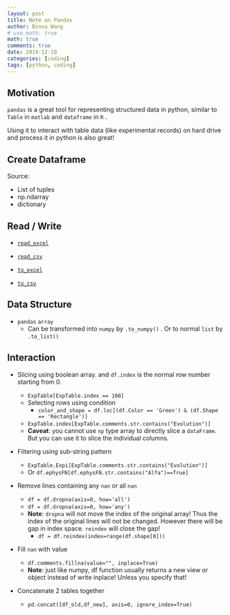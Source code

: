 ```yaml
---
layout: post
title: Note on Pandas
author: Binxu Wang
# use_math: true
math: true
comments: true
date: 2019-12-10
categories: [coding]
tags: [python, coding]
---
```


## Motivation

`pandas` is a great tool for representing structured data in python, similar to `Table` in `matlab` and `dataframe` in `R` . 

Using it to interact with table data (like experimental records) on hard drive and process it in python is also great! 

## Create Dataframe

Source: 

* List of tuples
* np.ndarray
* dictionary 

## Read / Write

* [`read_excel`](https://pandas.pydata.org/pandas-docs/stable/reference/api/pandas.read_excel.html#pandas.read_excel)

* [`read_csv`](https://pandas.pydata.org/pandas-docs/stable/reference/api/pandas.read_csv.html#pandas.read_csv)

* [`to_excel`](https://pandas.pydata.org/pandas-docs/stable/reference/api/pandas.DataFrame.to_excel.html#pandas-dataframe-to-excel)

* [`to_csv`](https://pandas.pydata.org/pandas-docs/stable/reference/api/pandas.DataFrame.to_csv.html#pandas.DataFrame.to_csv) 

## Data Structure

* `pandas` `array` 
  * Can be transformed into `numpy` by `.to_numpy()` . Or to normal `list` by `.to_list()` 

## Interaction

* Slicing using boolean array. and `df.index` is the normal row number starting from 0. 
  * `ExpTable[ExpTable.index == 100]`
  * Selecting rows using condition
    * `color_and_shape = df.loc[(df.Color == 'Green') & (df.Shape == 'Rectangle')]` 
  * `ExpTable.index[ExpTable.comments.str.contains("Evolution")]`
  * **Caveat**: you cannot use `np` type array to directly slice a `dataFrame`. But you can use it to slice the individual columns. 
* Filtering using sub-string pattern
  * `ExpTable.Expi[ExpTable.comments.str.contains("Evolution")]`
  * Or `df.ephysFN[df.ephysFN.str.contains("Alfa")==True]`
* Remove lines containing any `nan` or all `nan`
  * `df = df.dropna(axis=0, how='all')`
  * `df = df.dropna(axis=0, how='any')`
  * **Note**: `dropna` will not move the index of the original array! Thus the index of the original lines will not be changed. However there will be gap in index space. `reindex` will close the gap! 
    * `df = df.reindex(index=range(df.shape[0]))`
* Fill `nan` with value
  * `df.comments.fillna(value="", inplace=True)` 
  * **Note**: just like numpy, df function usually returns a new view or object instead of write inplace! Unless you specify that!

* Concatenate 2 tables together 
  * `pd.concat([df_old,df_new], axis=0, ignore_index=True)` 